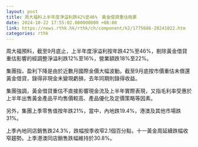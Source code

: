 ```yaml
---
layout: post
title: 周大福料上半年度淨溢利跌42%至46%　黃金借貸重估拖累
date: 2024-10-22 17:55:02.000000000 +08:00
link: https://news.rthk.hk/rthk/ch/component/k2/1775686-20241022.htm
categories: rthk
---
```


周大福預料，截至9月底止，上半年度淨溢利按年跌42%至46%，剔除黃金借貸重估影響的經調整淨溢利跌12%至16%，營業額跌18%至22%。

集團指，盈利下降是由於近數月國際金價大幅波動。截至9月底按市價重估未償還黃金借貸，錄得非現金未變現虧損，去年同期則錄得收益。

集團強調，黃金借貸重估不直接影響現金流及上半年實際表現，又指毛利率受惠於上半年出售黃金產品平均售價較高、產品優化及定價策略等因素。

另外，集團上季零售值按年跌21%，當中，內地跌19.4%，港澳及其他市場跌31%。

上季內地同店銷售跌24.3%，跌幅按季收窄2.1個百分點，十一黃金周延續跌幅收窄趨勢。上季港澳同店銷售跌幅維持於30.8%。
